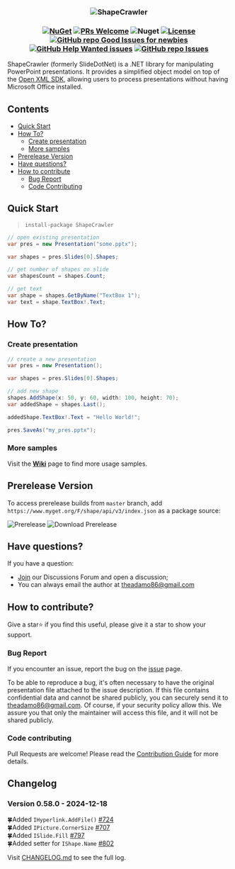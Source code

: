<h3 align="center">

![ShapeCrawler](./docs/logo-extend.png)

</h3>

<h3 align="center"> 

[![NuGet](https://img.shields.io/nuget/v/ShapeCrawler?color=orange)](https://www.nuget.org/packages/ShapeCrawler)
[![PRs Welcome](https://img.shields.io/badge/PRs-welcome-brightgreen.svg?color=orange)](https://makeapullrequest.com)
![Nuget](https://img.shields.io/nuget/dt/ShapeCrawler?color=orange)
[![License](https://img.shields.io/badge/license-MIT-orange.svg)](LICENSE) 
[![GitHub repo Good Issues for newbies](https://img.shields.io/github/issues/ShapeCrawler/ShapeCrawler/good%20first%20issue?style=flat&logo=github&logoColor=green&label=Good%20First%20issues)](https://github.com/ShapeCrawler/ShapeCrawler/issues?q=is%3Aopen+is%3Aissue+label%3A%22good+first+issue%22)
[![GitHub Help Wanted issues](https://img.shields.io/github/issues/ShapeCrawler/ShapeCrawler/help%20wanted?style=flat&logo=github&logoColor=b545d1&label=%22Help%20Wanted%22%20issues)](https://github.com/ShapeCrawler/ShapeCrawler/issues?q=is%3Aopen+is%3Aissue+label%3A%22help+wanted%22)
[![GitHub repo Issues](https://img.shields.io/github/issues/ShapeCrawler/ShapeCrawler?style=flat&logo=github&logoColor=red&label=Issues)](https://github.com/ShapeCrawler/ShapeCrawler/issues?q=is%3Aopen)

</h3>

ShapeCrawler (formerly SlideDotNet) is a .NET library for manipulating PowerPoint presentations. It provides a simplified object model on top of the [Open XML SDK](https://github.com/OfficeDev/Open-XML-SDK), allowing users to process presentations without having Microsoft Office installed.

## Contents

- [Quick Start](#quick-start)
- [How To?](#how-to)
  - [Create presentation](#create-presentation)
  - [More samples](#more-samples)
- [Prerelease Version](#prerelease-version)
- [Have questions?](#have-questions)
- [How to contribute](#how-to-contribute)
  - [Bug Report](#bug-report)
  - [Code Contributing](#code-contributing)

## Quick Start
> `install-package ShapeCrawler`

```c#
// open existing presentation
var pres = new Presentation("some.pptx");

var shapes = pres.Slides[0].Shapes;

// get number of shapes on slide
var shapesCount = shapes.Count;

// get text
var shape = shapes.GetByName("TextBox 1");
var text = shape.TextBox!.Text;
```

## How To?

### Create presentation

```C#
// create a new presentation
var pres = new Presentation();

var shapes = pres.Slides[0].Shapes;

// add new shape
shapes.AddShape(x: 50, y: 60, width: 100, height: 70);
var addedShape = shapes.Last();

addedShape.TextBox!.Text = "Hello World!";

pres.SaveAs("my_pres.pptx");
```

### More samples

Visit the [**Wiki**](https://github.com/ShapeCrawler/ShapeCrawler/wiki/Examples) page to find more usage samples.

## Prerelease Version
To access prerelease builds from `master` branch, add `https://www.myget.org/F/shape/api/v3/index.json` as a package source:

![Prerelease](./docs/prerelease.png)
![Download Prerelease](./docs/prerelease-download.png)

## Have questions?

If you have a question:
- [Join](https://github.com/ShapeCrawler/ShapeCrawler/discussions/categories/q-a) our Discussions Forum  and open a discussion;
- You can always email the author at theadamo86@gmail.com

## How to contribute?
Give a star⭐ if you find this useful, please give it a star to show your support.

### Bug Report
If you encounter an issue, report the bug on the [issue](https://github.com/ShapeCrawler/ShapeCrawler/issues) page.

To be able to reproduce a bug, it's often necessary to have the original presentation file attached to the issue description. If this file contains confidential data and cannot be shared publicly, you can securely send it to theadamo86@gmail.com. Of course, if your security policy allow this. We assure you that only the maintainer will access this file, and it will not be shared publicly.

### Code contributing
Pull Requests are welcome! Please read the [Contribution Guide](https://github.com/ShapeCrawler/ShapeCrawler/blob/master/CONTRIBUTING.md) for more details.

## Changelog  

### Version 0.58.0 - 2024-12-18
🍀Added `IHyperlink.AddFile()` [#724](https://github.com/ShapeCrawler/ShapeCrawler/issues/724)  
🍀Added `IPicture.CornerSize` [#707](https://github.com/ShapeCrawler/ShapeCrawler/issues/707)  
🍀Added `ISlide.Fill` [#797](https://github.com/ShapeCrawler/ShapeCrawler/issues/797)  
🍀Added setter for `IShape.Name` [#802](https://github.com/ShapeCrawler/ShapeCrawler/issues/802)  

Visit [CHANGELOG.md](https://github.com/ShapeCrawler/ShapeCrawler/blob/master/CHANGELOG.md) to see the full log.